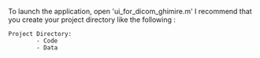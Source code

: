 To launch the application, open 'ui_for_dicom_ghimire.m'
I recommend that you create your project directory like the following :

	Project Directory:
			- Code
			- Data
			

